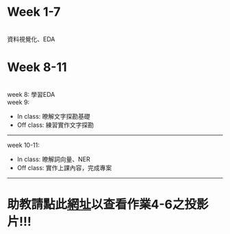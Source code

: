 # Week 1-7
\
資料視覺化、EDA
# Week 8-11
\
week 8: 學習EDA
\
week 9:
* In class: 暸解文字探勘基礎
* Off class: 練習實作文字探勘
***
week 10-11:
* In class: 暸解詞向量、NER
* Off class: 實作上課內容，完成專案
***
# 助教請點此<a href='https://drive.google.com/open?id=19iaZQZLyHN0tKnbPTujjaYwsRexX6fEW'>網址</a>以查看作業4-6之投影片!!!

